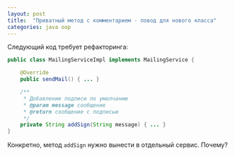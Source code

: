 ```yaml
---
layout: post
title:  "Приватный метод с комментарием - повод для нового класса"
categories: java oop
---
```


Следующий код требует рефакторинга:
```java
public class MailingServiceImpl implements MailingService {

    @Override
    public sendMail() { ... }

    /**
     * Добавление подписи по умолчанию
     * @param message сообщение
     * @return сообщение с подписью
     */
    private String addSign(String message) { ... }
}
```
Конкретно, метод `addSign` нужно вынести в отдельный сервис. Почему?
